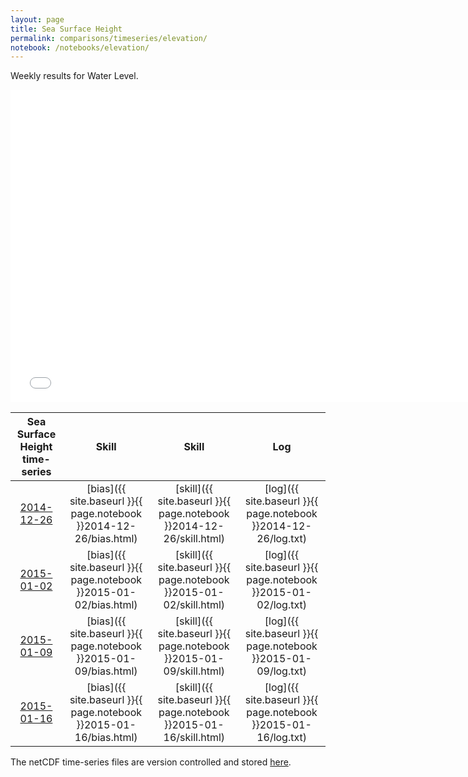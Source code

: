 ```yaml
---
layout: page
title: Sea Surface Height
permalink: comparisons/timeseries/elevation/
notebook: /notebooks/elevation/
---
```


Weekly results for Water Level.

<iframe width="750" height="500" frameBorder="0" src="{{ site.baseurl }}{{ page.notebook }}2015-01-16/mapa.html" name="iframe"> <p>Your browser does not support iframes.</p> </iframe>


| Sea Surface Height time-series                                                                     | Skill                                                              | Skill                                                                | Log                                                            |
|:--------------------------------------------------------------------------------------------------:|:------------------------------------------------------------------:|:--------------------------------------------------------------------:|:--------------------------------------------------------------:|
| <a href="{{ site.baseurl }}{{ page.notebook }}2014-12-26/mapa.html" target="iframe">2014-12-26</a> | [bias]({{ site.baseurl }}{{ page.notebook }}2014-12-26/bias.html)  | [skill]({{ site.baseurl }}{{ page.notebook }}2014-12-26/skill.html)  | [log]({{ site.baseurl }}{{ page.notebook }}2014-12-26/log.txt) |
| <a href="{{ site.baseurl }}{{ page.notebook }}2015-01-02/mapa.html" target="iframe">2015-01-02</a> | [bias]({{ site.baseurl }}{{ page.notebook }}2015-01-02/bias.html)  | [skill]({{ site.baseurl }}{{ page.notebook }}2015-01-02/skill.html)  | [log]({{ site.baseurl }}{{ page.notebook }}2015-01-02/log.txt) |
| <a href="{{ site.baseurl }}{{ page.notebook }}2015-01-09/mapa.html" target="iframe">2015-01-09</a> | [bias]({{ site.baseurl }}{{ page.notebook }}2015-01-09/bias.html)  | [skill]({{ site.baseurl }}{{ page.notebook }}2015-01-09/skill.html)  | [log]({{ site.baseurl }}{{ page.notebook }}2015-01-09/log.txt) |
| <a href="{{ site.baseurl }}{{ page.notebook }}2015-01-16/mapa.html" target="iframe">2015-01-16</a> | [bias]({{ site.baseurl }}{{ page.notebook }}2015-01-16/bias.html)  | [skill]({{ site.baseurl }}{{ page.notebook }}2015-01-16/skill.html)  | [log]({{ site.baseurl }}{{ page.notebook }}2015-01-16/log.txt) |

The netCDF time-series files are version controlled and stored [here](https://github.com/ocefpaf/secoora/tree/gh-pages/notebooks/ssh).
